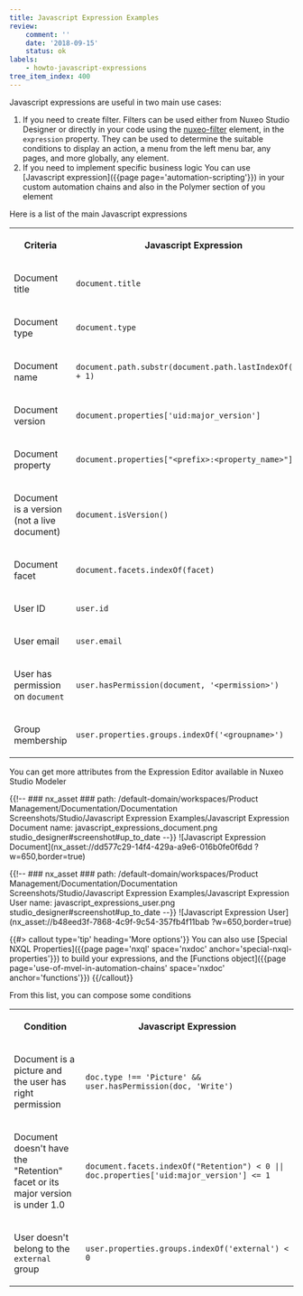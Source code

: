 ```yaml
---
title: Javascript Expression Examples
review:
    comment: ''
    date: '2018-09-15'
    status: ok
labels:
    - howto-javascript-expressions
tree_item_index: 400
---
```


Javascript expressions are useful in two main use cases:
1. If you need to create filter. Filters can be used either from Nuxeo Studio Designer or directly in your code using the [nuxeo-filter](https://www.webcomponents.org/element/nuxeo/nuxeo-ui-elements/elements/nuxeo-filter) element, in the `expression` property. They can be used to determine the suitable conditions to display an action, a menu from the left menu bar, any pages, and more globally, any element.
2. If you need to implement specific business logic You can use [Javascript expression]({{page page='automation-scripting'}}) in your custom automation chains and also in the Polymer section of you element



Here is a list of the main Javascript expressions

<div class="table-scroll">

<table class="hover">

<tbody>

<tr><th colspan="1">

Criteria

</th><th colspan="1">

Javascript Expression

</th></tr><tr><td colspan="1">

Document title

</td><td colspan="1">

`document.title`

</td></tr><tr><td colspan="1">

Document type

</td><td colspan="1">

`document.type`

</td></tr><tr><td colspan="1">

Document name

</td><td colspan="1">

`document.path.substr(document.path.lastIndexOf('/') + 1)`

</td></tr><tr><td colspan="1">

Document version

</td><td colspan="1">

`document.properties['uid:major_version']`

</td></tr><tr><td colspan="1">

Document property

</td><td colspan="1">

`document.properties["<prefix>:<property_name>"]`

</td></tr><tr><td colspan="1">

Document is a version (not a live document)

</td><td colspan="1">

`document.isVersion()`

</td></tr><tr><td colspan="1">

Document facet

</td><td colspan="1">

`document.facets.indexOf(facet)`

</td></tr><tr><td colspan="1">

User ID

</td><td colspan="1">

`user.id`

</td></tr><tr><td colspan="1">

User email

</td><td colspan="1">

`user.email`

</td></tr><tr><td colspan="1">

User has permission on `document`

</td><td colspan="1">

`user.hasPermission(document, '<permission>')`

</td></tr><tr><td colspan="1">

Group membership

</td><td colspan="1">

`user.properties.groups.indexOf('<groupname>')`

</td></tr></tbody></table></div>

You can get more attributes from the Expression Editor available in Nuxeo Studio Modeler

{{!--     ### nx_asset ###
    path: /default-domain/workspaces/Product Management/Documentation/Documentation Screenshots/Studio/Javascript Expression Examples/Javascript Expression Document
    name: javascript_expressions_document.png
    studio_designer#screenshot#up_to_date
--}}
![Javascript Expression Document](nx_asset://dd577c29-14f4-429a-a9e6-016b0fe0f6dd ?w=650,border=true)

{{!--     ### nx_asset ###
    path: /default-domain/workspaces/Product Management/Documentation/Documentation Screenshots/Studio/Javascript Expression Examples/Javascript Expression User
    name: javascript_expressions_user.png
    studio_designer#screenshot#up_to_date
--}}
![Javascript Expression User](nx_asset://b48eed3f-7868-4c9f-9c54-357fb4f11bab ?w=650,border=true)



{{#> callout type='tip' heading='More options'}}
You can also use [Special NXQL Properties]({{page page='nxql' space='nxdoc' anchor='special-nxql-properties'}}) to build your expressions, and the  [Functions object]({{page page='use-of-mvel-in-automation-chains' space='nxdoc' anchor='functions'}})
{{/callout}}

From this list, you can compose some conditions

<div class="table-scroll">

<table class="hover">

<tbody>

<tr><th colspan="1">

Condition

</th><th colspan="1">

Javascript Expression

</th></tr><tr><td colspan="1">

Document is a picture and the user has right permission

</td><td colspan="1">

`doc.type !== 'Picture' && user.hasPermission(doc, 'Write')`

</td></tr><tr><td colspan="1">

Document doesn't have the "Retention" facet or its major version is under 1.0

</td><td colspan="1">

`document.facets.indexOf("Retention") < 0 || doc.properties['uid:major_version'] <= 1`

</td></tr><tr><td colspan="1">

User doesn't belong to the `external` group

</td><td colspan="1">

`user.properties.groups.indexOf('external') < 0`

</td></tr></tbody></table></div>

